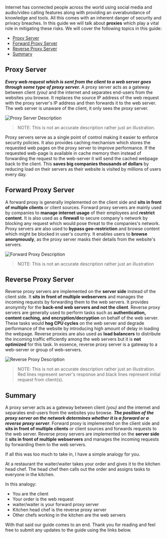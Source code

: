Internet has connected people across the world using social media and audio/video calling features along with providing an overabundance of knowledge and tools. All this comes with an inherent danger of security and privacy breaches. In this guide we will talk about **proxies** which play a vital role in mitigating these risks. We will cover the following topics in this guide:    

- [Proxy Server](#proxy-server)
- [Forward Proxy Server](#forward-proxy-server)
- [Reverse Proxy Server](#reverse-proxy-server)
- [Summary](#summary)

## Proxy Server  

***Every web request which is sent from the client to a web server goes through some type of proxy server.*** A proxy server acts as a gateway between client *(you)* and the internet and  separates end-users from the websites you browse. It replaces the source IP address of the web request with the proxy server's IP address and then forwards it to the web server. The web server is unaware of the client, it only sees the proxy server.    

![Proxy Server Description](/guides/proxy/proxy-example.png)    
> NOTE: This is not an accurate description rather just an illustration.    

Proxy servers serve as a single point of control making it easier to enforce security policies. It also provides caching mechanism which stores the requested web pages on the proxy server to improve performance. If the requested web-page is available in cache memory then instead of forwarding the request to the web-server it will send the cached webpage back to the client. This **saves big companies thousands of dollars** by reducing load on their servers as their website is visited by millions of users every day.
     
## Forward Proxy Server    

A forward proxy is generally implemented on the client side and **sits in front of multiple clients** or client sources. Forward proxy servers are mainly used by companies to **manage internet usage** of their employees and **restrict content**. It is also used as a **firewall** to secure company's network by blocking any request which would pose threat to the companies's network. Proxy servers are also used to **bypass geo-restriction** and browse content which might be blocked in user's country. It enables users to **browse anonymously**, as the proxy server masks their details from the website's servers. 

![Forward Proxy Description](/guides/proxy/forward-proxy.png)    
> NOTE: This is not an accurate description rather just an illustration

## Reverse Proxy Server    

Reverse proxy servers are implemented on the **server side** instead of the client side. It **sits in front of multiple webservers** and manages the incoming requests by forwarding them to the web servers. It provides anonymity for the **back-end web servers and not the client**. Reverse proxy servers are generally used to perform tasks such as **authentication, content caching, and encryption/decryption** on behalf of the web server. These tasks would **hog CPU cycles** on the web server and degrade performance of the website by introducing high amount of delay in loading the webpage. Reverse proxies are also used as **load balancers** to distribute the incoming traffic efficiently among the web servers but it is **not optimized** for this task. In essence, reverse proxy server is a gateway to a web-server or group of web-servers. 

![Reverse Proxy Description](/guides/proxy/reverse-proxy.png)    
> NOTE: This is not an accurate description rather just an illustration. Red lines represent server's response and black lines represent initial request from client(s).    

## Summary   

A proxy server acts as a gateway between client *(you)* and the internet and  separates end-users from the websites you browse. ***The position of the proxy server on the network determines whether it is a forward or a reverse proxy server***.    Forward proxy is implemented on the client side and **sits in front of multiple clients** or client sources and forwards requests to the web server. Reverse proxy servers are implemented on the **server side** it **sits in front of multiple webservers** and manages the incoming requests by forwarding them to the web servers. 

If all this was too much to take in, I have a simple analogy for you.    

At a restaurant the waiter/waiter takes your order and gives it to the kitchen head chef. The head chef then calls out the order and assigns tasks to everyone in the kitchen.    

In this analogy: 

* You are the client
* Your order is the web request
* waiter/waiter is your forward proxy server
* Kitchen head chef is the reverse proxy server
* Other chefs working in the kitchen are the web servers

With that said our guide comes to an end. Thank you for reading and feel free to submit any updates to the guide using the links below.
